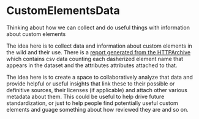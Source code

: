 # CustomElementsData
Thinking about how we can collect and do useful things with information about custom elements

The idea here is to collect data and information about custom elements in the wild and their use.  There is a [report generated from the HTTPArchive](https://discuss.httparchive.org/t/use-of-custom-elements-with-attributes/1592) which contains csv data counting each dasherized element name that appears in the dataset and the attributes attributes attached to that.

The idea here is to create a space to collaboratively analyze that data and provide helpful or useful insights that link these to their possible or definitive sources, their licenses (if applicable) and attach other various metadata about them.  This could be useful to help drive future standardization, or just to help people find potentially useful custom elements and guage something about how reviewed they are and so on.



